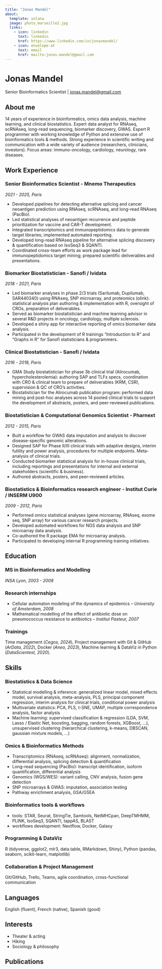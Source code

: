 ```yaml
---
title: "Jonas Mandel"
about:
  template: solana
  image: photo_marseille2.jpg
  links:
    - icon: linkedin
      text: linkedin
      href: https://www.linkedin.com/in/jonasmandel/
    - icon: envelope-at
      text: email
      href: mailto:jonas.mandel@gmail.com
---
```


# Jonas Mandel
Senior Bioinformatics Scientist
| [jonas.mandel@gmail.com](mailto:jonas.mandel@gmail.com)

## About me
14 years of experience in bioinformatics, omics data analysis, machine learning, and clinical biostatistics.
Expert data analyst for RNAseq, scRNAseq, long-read sequencing, biomarker discovery, GWAS.
Expert R programmer with working knowledge of Python and extensive use of bioinformatics tools & methods.
Strong experience in scientific writing and communication with a wide variety of audience (researchers, clinicians, investors).
Focus areas: immuno-oncology, cardiology, neurology, rare diseases.


## Work Experience

### Senior Bioinformatics Scientist - Mnemo Therapeutics
*2021 - 2025, Paris*
* Developed pipelines for detecting alternative splicing and cancer neoantigen prediction using RNAseq, scRNAseq, and long-read RNAseq (PacBio).
* Led statistical analyses of neoantigen recurrence and peptide prioritization for vaccine and CAR-T development.
* Integrated transcriptomics and immunopeptidomics data to generate target libraries; implemented automated reporting.
* Developed long-read RNAseq pipeline for alternative splicing discovery & quantification based on IsoSeq3 & SQANTI.
* Coordinated cross-team efforts as work package lead for immunopeptidomics target mining; prepared scientific deliverables and presentations.

### Biomarker Biostatistician - Sanofi / Ividata
*2018 - 2021, Paris*
* Led biomarker analyses in phase 2/3 trials (Sarilumab, Dupilumab, SAR440340) using RNAseq, SNP microarray, and proteomics (olink): statistical analysis plan authoring & implementation with R, oversight of CROs, preparation of deliverables.
* Served as biomarker biostatistician and machine learning advisor in several R&D projects in oncology, cardiology, multiple sclerosis.
* Developed a shiny app for interactive reporting of omics biomarker data analysis.
* Participated in the development of R trainings “Introduction to R” and “Graphs in R” for Sanofi statisticians & programmers.

### Clinical Biostatistician - Sanofi / Ividata
*2016 - 2018, Paris*
* GMA Study biostatistician for phase 3b clinical trial (Alirocumab, hypercholesterolemia): authoring SAP and TLFs specs, coordination with CRO & clinical team to prepare of deliverables (KRM, CSR), supervision & QC of CRO’s activities.
* Biostatistician for the Alirocumab publication program: performed data mining and post-hoc analyses across 14 pooled clinical trials to support the development of abstracts, posters, and peer-reviewed publications.

### Biostatistician & Computational Genomics Scientist - Pharnext
*2012 - 2015, Paris*
* Built a workflow for GWAS data imputation and analysis to discover disease-specific genomic alterations.
* Designed SAP for Phase II/III clinical trials with adaptive designs, interim futility and power analysis, procedures for multiple endpoints. Meta-analysis of clinical trials.
* Conducted biomarker statistical analysis for in-house clinical trials, including reportings and presentations for internal and external stakeholders (scientific & business).
* Authored abstracts, posters, and peer-reviewed articles.

### Biostatistics & Bioinformatics research engineer - Institut Curie / INSERM U900
*2009 - 2012, Paris*
* Performed omics statistical analyses (gene microarray, RNAseq, exome seq, SNP array) for various cancer research projects.
* Developed automated workflows for NGS data analysis and SNP microarray data analysis.
* Co-authored the R package EMA for microarray analysis.
* Participated to developing internal R programming training initiatives.

 
## Education

### MS in Bioinformatics and Modelling
*INSA Lyon, 2003 - 2008*

### Research internships
* Cellular automaton modeling of the dynamics of epidemics – *University of Amsterdam, 2008*
* Mathematical modelling of the effect of antibiotic dose on pneumococcus resistance to antibiotics – *Institut Pasteur, 2007*

### Trainings
Time management (*Cegos, 2024*), Project management with Git & GitHub (*ArData, 2022*), Docker (*Aneo, 2023*), Machine learning & DataViz in Python (*DataScientest, 2020*).


## Skills

### Biostatistics & Data Science 
* Statistical modelling & inference: generalized linear model, mixed effects model, survival analysis, meta-analysis, PLS, principal component regression, interim analysis for clinical trials, conditional power analysis
* Multivariate statistics: PCA, PLS, t-SNE, UMAP, multiple correspondence analysis, factor analysis
* Machine learning: supervised classification & regression (LDA, SVM, Lasso / Elastic Net, boosting, bagging, random forests, XGBoost, …), unsupervised clustering (hierarchical clustering, k-means, DBSCAN, gaussian mixture models, …)

### Omics & Bioinformatics Methods 
* Transcriptomics (RNAseq, scRNAseq): alignment, normalization, differential analysis, splicing detection & quantification
* Long-read sequencing (PacBio): transcript identification, isoform quantification, differential analysis
* Genomics (WGS/WES): variant calling, CNV analysis, fusion gene detection
* SNP microarrays & GWAS: imputation, association testing
* Pathway enrichment analysis, GSA/GSEA

### Bioinformatics tools & workflows 
* tools: STAR, Seurat, StringTie, Samtools, NetMHCpan, DeepTMHMM, PLINK, IsoSeq3, SQANTI, tappAS, BLAST
* workflows development: Nextflow, Docker, Galaxy

### Programming & DataViz
R (tidyverse, ggplot2, mlr3, data.table, RMarkdown, Shiny), Python (pandas, seaborn, scikit-learn, matplotlib)

### Collaboration & Project Management
Git/GitHub, Trello, Teams, agile coordination, cross-functional communication

## Languages
English (fluent), French (native), Spanish (good)

## Interests
* Theater & acting
* Hiking
* Sociology & philosophy

## Publications


